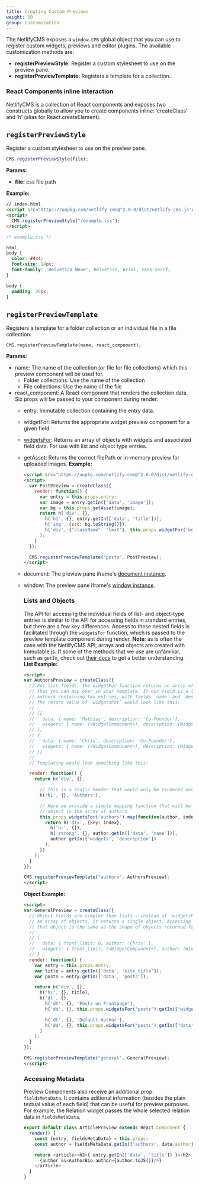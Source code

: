 ```yaml
---
title: Creating Custom Previews
weight: 50
group: Customization
---
```


The NetlifyCMS exposes a `window.CMS` global object that you can use to register custom widgets, previews and editor plugins. The available customization methods are:

* **registerPreviewStyle:** Register a custom stylesheet to use on the preview pane.
* **registerPreviewTemplate:** Registers a template for a collection.

### React Components inline interaction

NetlifyCMS is a collection of React components and exposes two constructs globally to allow you to create components inline: ‘createClass’ and ‘h’ (alias for React.createElement).

## `registerPreviewStyle`

Register a custom stylesheet to use on the preview pane.

```js
CMS.registerPreviewStyle(file);
```

**Params:**

* **file:** css file path

**Example:**

```html
// index.html
<script src="https://unpkg.com/netlify-cms@^2.0.0/dist/netlify-cms.js"></script>
<script>
  CMS.registerPreviewStyle("/example.css");
</script>
```

```css
/* example.css */

html,
body {
  color: #444;
  font-size: 14px;
  font-family: 'Helvetica Neue', Helvetica, Arial, sans-serif;
}

body {
  padding: 20px;
}
```

## `registerPreviewTemplate`

Registers a template for a folder collection or an individual file in a file collection.

`CMS.registerPreviewTemplate(name, react_component);`

**Params:**

* name: The name of the collection (or file for file collections) which this preview component will be used for.
  * Folder collections: Use the name of the collection
  * File collections: Use the name of the file
* react_component: A React component that renders the collection data. Six props will be passed to your component during render:
  * entry: Immutable collection containing the entry data.
  * widgetFor: Returns the appropriate widget preview component for a given field.
  * [widgetsFor](#lists-and-objects): Returns an array of objects with widgets and associated field data. For use with list and object type entries.
  * getAsset: Returns the correct filePath or in-memory preview for uploaded images.
    **Example:**

    ```html
    <script src="https://unpkg.com/netlify-cms@^2.0.0/dist/netlify-cms.js"></script>
    <script>
      var PostPreview = createClass({
        render: function() {
          var entry = this.props.entry;
          var image = entry.getIn(['data', 'image']);
          var bg = this.props.getAsset(image);
          return h('div', {},
            h('h1', {}, entry.getIn(['data', 'title'])),
            h('img', {src: bg.toString()}),
            h('div', {"className": "text"}, this.props.widgetFor('body'))
          );
        }
      });

      CMS.registerPreviewTemplate("posts", PostPreview);
    </script>
    ```
  * document: The preview pane iframe's [document instance](https://github.com/ryanseddon/react-frame-component/tree/9f8f06e1d3fc40da7122f0a57c62f7dec306e6cb#accessing-the-iframes-window-and-document).
  * window: The preview pane iframe's [window instance](https://github.com/ryanseddon/react-frame-component/tree/9f8f06e1d3fc40da7122f0a57c62f7dec306e6cb#accessing-the-iframes-window-and-document).
    ### Lists and Objects
    The API for accessing the individual fields of list- and object-type entries is similar to the API for accessing fields in standard entries, but there are a few key differences. Access to these nested fields is facilitated through the `widgetsFor` function, which is passed to the preview template component during render.
	**Note**: as is often the case with the NetlifyCMS API, arrays and objects are created with Immutable.js. If some of the methods that we use are unfamiliar, such as `getIn`, check out [their docs](https://facebook.github.io/immutable-js/docs/#/) to get a better understanding.
    **List Example:**
    ```html
    <script>
    var AuthorsPreview = createClass({
      // For list fields, the widgetFor function returns an array of objects
      // that you can map over in your template. If our field is a list of
      // authors containing two entries, with fields `name` and `description`,
      // the return value of `widgetsFor` would look like this:
      //
      // [{
      //   data: { name: 'Mathias', description: 'Co-Founder'},
      //   widgets: { name: (<WidgetComponent>), description: (WidgetComponent>)}
      // },
      // {
      //   data: { name: 'Chris', description: 'Co-Founder'},
      //   widgets: { name: (<WidgetComponent>), description: (WidgetComponent>)}
      // }]
      //
      // Templating would look something like this:

      render: function() {
        return h('div', {},

          // This is a static header that would only be rendered once for the entire list
          h('h1', {}, 'Authors'),

          // Here we provide a simple mapping function that will be applied to each
          // object in the array of authors
          this.props.widgetsFor('authors').map(function(author, index) {
            return h('div', {key: index},
              h('hr', {}),
              h('strong', {}, author.getIn(['data', 'name'])),
              author.getIn(['widgets', 'description'])
            );
          })
        );
      }
    });

    CMS.registerPreviewTemplate("authors", AuthorsPreview);
    </script>
    ```
    **Object Example:**
    ```html
    <script>
    var GeneralPreview = createClass({
      // Object fields are simpler than lists - instead of `widgetsFor` returning
      // an array of objects, it returns a single object. Accessing the shape of
      // that object is the same as the shape of objects returned for list fields:
      //
      // {
      //   data: { front_limit: 0, author: 'Chris' },
      //   widgets: { front_limit: (<WidgetComponent>), author: (WidgetComponent>)}
      // }
      render: function() {
        var entry = this.props.entry;
        var title = entry.getIn(['data', 'site_title']);
        var posts = entry.getIn(['data', 'posts']);

        return h('div', {},
          h('h1', {}, title),
          h('dl', {},
            h('dt', {}, 'Posts on Frontpage'),
            h('dd', {}, this.props.widgetsFor('posts').getIn(['widgets', 'front_limit']) || 0),

            h('dt', {}, 'Default Author'),
            h('dd', {}, this.props.widgetsFor('posts').getIn(['data', 'author']) || 'None'),
          )
        );
      }
    });

    CMS.registerPreviewTemplate("general", GeneralPreview);
    </script>
    ```
    ### Accessing Metadata
    Preview Components also receive an additional prop: `fieldsMetaData`. It contains aditional information (besides the plain textual value of each field) that can be useful for preview purposes. For example, the Relation widget passes the whole selected relation data in `fieldsMetaData`.
    ```js
    export default class ArticlePreview extends React.Component {
      render() {
        const {entry, fieldsMetaData} = this.props;
        const author = fieldsMetaData.getIn(['authors', data.author]);

        return <article><h2>{ entry.getIn(['data', 'title']) }</h2>
          {author &&<AuthorBio author={author.toJS()}/>}
        </article>
      }
    }
    ```